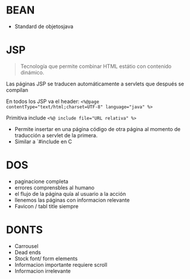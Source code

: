 
# BEAN
- Standard de objetosjava
 
# JSP
> Tecnología que permite combinar HTML estátio con contenido dinámico.

Las páginas JSP se traducen automáticamente a servlets que después se compilan

En todos los JSP va el header:
`<%@page contentType="text/html;charset=UTF-8" language="java" %>`

Primitiva include
`<%@ include file="URL relativa" %>`
- Permite insertar en una página código de otra página al momento de traducción a servlet de la primera.
- Similar a `#include en C


# DOS
- paginacione completa
- errores comprensbles al humano
- el flujo de la página quía al usuario a la acción
- llenemos las páginas con informacion relevante 
- Favicon / tabl title siempre
# DONTS
- Carrousel
- Dead ends
- Stock font/ form elements
- Informacion importante requiere scroll
- Informacion irrelevante 